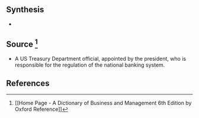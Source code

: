## Synthesis
- 
## Source [^1]
- A US Treasury Department official, appointed by the president, who is responsible for the regulation of the national banking system.
## References

[^1]: [[Home Page - A Dictionary of Business and Management 6th Edition by Oxford Reference]]